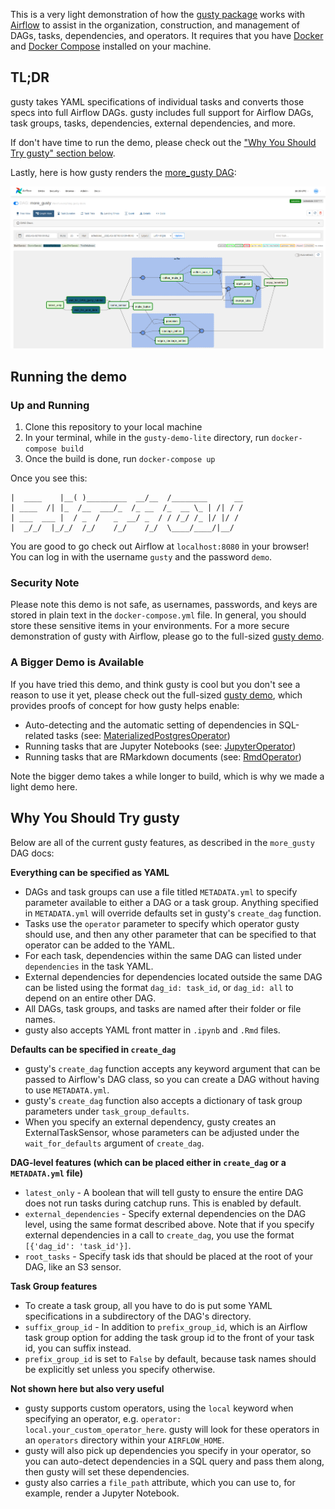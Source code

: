 This is a very light demonstration of how the [gusty package](https://github.com/chriscardillo/gusty) works with [Airflow](https://airflow.apache.org/) to assist in the organization, construction, and management of DAGs, tasks, dependencies, and operators. It requires that you have [Docker](https://docs.docker.com/get-docker/) and [Docker Compose](https://docs.docker.com/compose/install/) installed on your machine.

## TL;DR

gusty takes YAML specifications of individual tasks and converts those specs into full Airflow DAGs. gusty includes full support for Airflow DAGs, task groups, tasks, dependencies, external dependencies, and more.

If don't have time to run the demo, please check out the ["Why You Should Try gusty" section below](#why-you-should-try-gusty).

Lastly, here is how gusty renders the [more_gusty DAG](https://github.com/chriscardillo/gusty-demo-lite/tree/main/airflow/dags/more_gusty):

![a rendered gusty DAG](images/more-gusty-DAG-2.png)

## Running the demo

### Up and Running

1. Clone this repository to your local machine
2. In your terminal, while in the `gusty-demo-lite` directory, run `docker-compose build`
3. Once the build is done, run `docker-compose up`

Once you see this:

```
|  ____    |__( )_________  __/__  /________      __
| ____  /| |_  /__  ___/_  /_ __  /_  __ \_ | /| / /
| ___  ___ |  / _  /   _  __/ _  / / /_/ /_ |/ |/ /
|  _/_/  |_/_/  /_/    /_/    /_/  \____/____/|__/

```

You are good to go check out Airflow at `localhost:8080` in your browser! You can log in with the username `gusty` and the password `demo`.

### Security Note

Please note this demo is not safe, as usernames, passwords, and keys are stored in plain text in the `docker-compose.yml` file. In general, you should store these sensitive items in your environments. For a more secure demonstration of gusty with Airflow, please go to the full-sized [gusty demo](https://github.com/chriscardillo/gusty-demo).

### A Bigger Demo is Available

If you have tried this demo, and think gusty is cool but you don't see a reason to use it yet, please check out the full-sized [gusty demo](https://github.com/chriscardillo/gusty-demo), which provides proofs of concept for how gusty helps enable:

  - Auto-detecting and the automatic setting of dependencies in SQL-related tasks (see: [MaterializedPostgresOperator](https://github.com/chriscardillo/gusty-demo/blob/master/airflow/operators/materialized_postgres_operator.py))
  - Running tasks that are Jupyter Notebooks (see: [JupyterOperator](https://github.com/chriscardillo/gusty-demo/blob/master/airflow/operators/jupyter_operator.py))
  - Running tasks that are RMarkdown documents (see: [RmdOperator](https://github.com/chriscardillo/gusty-demo/blob/master/airflow/operators/rmd_operator.py))

Note the bigger demo takes a while longer to build, which is why we made a light demo here.

## Why You Should Try gusty

Below are all of the current gusty features, as described in the `more_gusty` DAG docs:

**Everything can be specified as YAML**


  - DAGs and task groups can use a file titled `METADATA.yml` to specify parameter available to either a DAG or a task group. Anything specified in `METADATA.yml` will override defaults set in gusty's `create_dag` function.
  - Tasks use the `operator` parameter to specify which operator gusty should use, and then any other parameter that can be specified to that operator can be added to the YAML.
  - For each task, dependencies within the same DAG can listed under `dependencies` in the task YAML.
  - External dependencies for dependencies located outside the same DAG can be listed using the format `dag_id: task_id`, or `dag_id: all` to depend on an entire other DAG.
  - All DAGs, task groups, and tasks are named after their folder or file names.
  - gusty also accepts YAML front matter in `.ipynb` and `.Rmd` files.


**Defaults can be specified in `create_dag`**


  - gusty's `create_dag` function accepts any keyword argument that can be passed to Airflow's DAG class, so you can create a DAG without having to use `METADATA.yml`.
  - gusty's `create_dag` function also accepts a dictionary of task group parameters under `task_group_defaults`.
  - When you specify an external dependency, gusty creates an ExternalTaskSensor, whose parameters can be adjusted under the `wait_for_defaults` argument of `create_dag`.


**DAG-level features (which can be placed either in `create_dag` or a `METADATA.yml` file)**

  - `latest_only` - A boolean that will tell gusty to ensure the entire DAG does not run tasks during catchup runs. This is enabled by default.
  - `external_dependencies` - Specify external dependencies on the DAG level, using the same format described above. Note that if you specify external dependencies in a call to `create_dag`, you use the format `[{'dag_id': 'task_id'}]`.
  - `root_tasks` - Specify task ids that should be placed at the root of your DAG, like an S3 sensor.


**Task Group features**

  - To create a task group, all you have to do is put some YAML specifications in a subdirectory of the DAG's directory.
  - `suffix_group_id` - In addition to `prefix_group_id`, which is an Airflow task group option for adding the task group id to the front of your task id, you can suffix instead.
  - `prefix_group_id` is set to `False` by default, because task names should be explicitly set unless you specify otherwise.


**Not shown here but also very useful**

  - gusty supports custom operators, using the `local` keyword when specifying an operator, e.g. `operator: local.your_custom_operator_here`. gusty will look for these operators in an `operators` directory within your `AIRFLOW_HOME`.
  - gusty will also pick up dependencies you specify in your operator, so you can auto-detect dependencies in a SQL query and pass them along, then gusty will set these dependencies.
  - gusty also carries a `file_path` attribute, which you can use to, for example, render a Jupyter Notebook.
